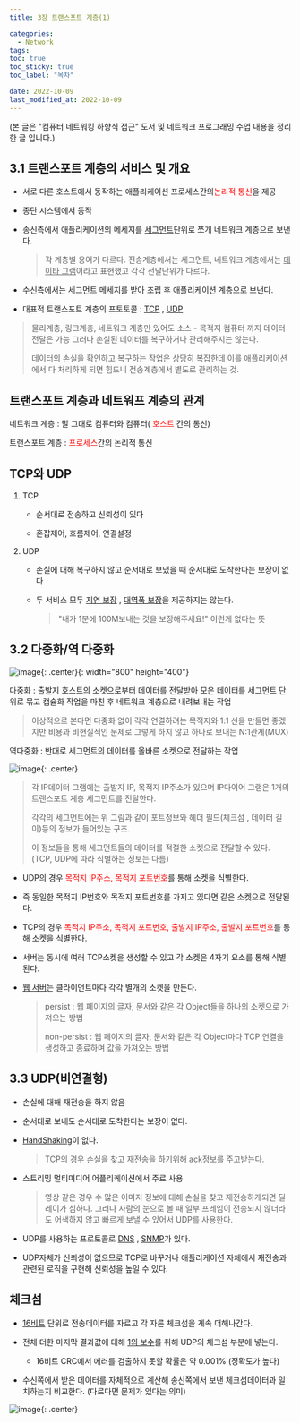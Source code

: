 ```yaml
---
title: 3장 트랜스포트 계층(1)

categories:
  - Network
tags:
toc: true
toc_sticky: true
toc_label: "목차"

date: 2022-10-09
last_modified_at: 2022-10-09
---
```


(본 글은 "컴퓨터 네트워킹 하향식 접근" 도서 및 네트워크 프로그래밍 수업 내용을 정리한 글 입니다.)

## 3.1 트랜스포트 계층의 서비스 및 개요

- 서로 다른 호스트에서 동작하는 애플리케이션 프로세스간의<span style="color:red">논리적 통신</span>을 제공

- 종단 시스템에서 동작

- 송신측에서 애플리케이션의 메세지를 <u>세그먼트</u>단위로 쪼개 네트워크 계층으로 보낸다.

  > 각 계층별 용어가 다르다. 전송계층에서는 세그먼트, 네트워크 계층에서는 <u>데이타 그램</u>이라고 표현했고 각각 전달단위가 다르다.

- 수신측에서는 세그먼트 메세지를 받아 조립 후 애플리케이션 계층으로 보낸다.

- 대표적 트랜스포트 계층의 프토토콜 : <u>TCP</u> , <u>UDP</u>

> 물리계층, 링크계층, 네트워크 계층만 있어도 소스 - 목적지 컴퓨터 까지 데이터 전달은 가능 그러나 손실된 데이터를 복구하거나 관리해주지는 않는다.
>
> 데이터의 손실을 확인하고 복구하는 작업은 상당히 복잡한데 이를 애플리케이션에서 다 처리하게 되면 힘드니 전송계층에서 별도로 관리하는 것.

## 트랜스포트 계층과 네트워프 계층의 관계

네트워크 계층 : 말 그대로 컴퓨터와 컴퓨터( <span style="color:red">호스트</span> 간의 통신)

트랜스포트 계층 : <span style="color:red">프로세스</span>간의 논리적 통신

## TCP와 UDP

1.  TCP

    - 순서대로 전송하고 신뢰성이 있다

    - 혼잡제어, 흐름제어, 연결설정

2.  UDP

    - 손실에 대해 복구하지 않고 순서대로 보냈을 때 순서대로 도착한다는 보장이 없다

    - 두 서비스 모두 <u>지연 보장</u> , <u>대역폭 보장</u>을 제공하지는 않는다.

      > "내가 1분에 100M보내는 것을 보장해주세요!" 이런게 없다는 뜻

## 3.2 다중화/역 다중화

![image](https://user-images.githubusercontent.com/78795820/194744188-171b0cf9-f86f-4a91-9d82-d0829b726cef.png){: .center}{: width="800" height="400"}

다중화 : 출발지 호스트의 소켓으로부터 데이터를 전달받아 모은 데이터를 세그먼트 단위로 묶고 캡슐화 작업을 마친 후 네트워크 계층으로 내려보내는 작업

> 이상적으로 본다면 다중화 없이 각각 연결하려는 목적지와 1:1 선을 만들면 좋겠지만 비용과 비현실적인 문제로 그렇게 하지 않고 하나로 보내는 N:1관계(MUX)

역다중화 : 반대로 세그먼트의 데이터를 올바른 소켓으로 전달하는 작업

![image](https://user-images.githubusercontent.com/78795820/194745417-097294d8-140c-4e3c-b532-2e339ff8111e.png){: .center}

> 각 IP데이터 그램에는 출발지 IP, 목적지 IP주소가 있으며 IP다이어 그램은 1개의 트랜스포트 계층 세그먼트를 전달한다.
>
> 각각의 세그먼트에는 위 그림과 같이 포트정보와 헤더 필드(체크섬 , 데이터 길이)등의 정보가 들어있는 구조.
>
> 이 정보들을 통해 세그먼트들의 데이터를 적절한 소켓으로 전달할 수 있다. (TCP, UDP에 따라 식별하는 정보는 다름)

- UDP의 경우 <span style="color:red">목적지 IP주소, 목적지 포트번호</span>를 통해 소켓을 식별한다.

- 즉 동일한 목적지 IP번호와 목적지 포트번호를 가지고 있다면 같은 소켓으로 전달된다.

- TCP의 경우 <span style="color:red">목적지 IP주소, 목적지 포트번호, 출발지 IP주소, 출발지 포트번호</span>를 통해 소켓을 식별한다.

- 서버는 동시에 여러 TCP소켓을 생성할 수 있고 각 소켓은 4자기 요소를 통해 식별된다.

- <u>웹 서버</u>는 클라이언트마다 각각 별개의 소켓을 만든다.
  > persist : 웹 페이지의 글자, 문서와 같은 각 Object들을 하나의 소켓으로 가져오는 방법
  >
  > non-persist : 웹 페이지의 글자, 문서와 같은 각 Object마다 TCP 연결을 생성하고 종료하며 값을 가져오는 방법

## 3.3 UDP(비연결형)

- 손실에 대해 재전송을 하지 않음

- 순서대로 보내도 순서대로 도착한다는 보장이 없다.

- <u>HandShaking</u>이 없다.

  > TCP의 경우 손실을 찾고 재전송을 하기위해 ack정보를 주고받는다.

- 스트리밍 멀티미디어 어플리케이션에서 주료 사용

  > 영상 같은 경우 수 많은 이미지 정보에 대해 손실을 찾고 재전송하게되면 딜레이가 심하다. 그러나 사람의 눈으로 볼 때 일부 프레임이 전송되지 않더라도 어색하지 않고 빠르게 보낼 수 있어서 UDP를 사용한다.

- UDP를 사용하는 프로토콜로 <u>DNS</u> , <u>SNMP</u>가 있다.

- UDP자체가 신뢰성이 없으므로 TCP로 바꾸거나 애플리케이션 자체에서 재전송과 관련된 로직을 구현해 신뢰성을 높일 수 있다.

## 체크섬

- <u>16비트</u> 단위로 전송데이터를 자르고 각 자른 체크섬을 계속 더해나간다.

- 전체 더한 마지막 결과값에 대해 <u>1의 보수</u>를 취해 UDP의 체크섬 부분에 넣는다.

  - 16비트 CRC에서 에러를 검출하지 못할 확률은 약 0.001% (정확도가 높다)

- 수신쪽에서 받은 데이터를 자체적으로 계산해 송신쪽에서 보낸 체크섬데이터과 일치하는지 비교한다. (다르다면 문제가 있다는 의미)

![image](https://user-images.githubusercontent.com/78795820/194745746-e80d3063-f21b-444e-9ea7-7b326b14390e.png){: .center}
